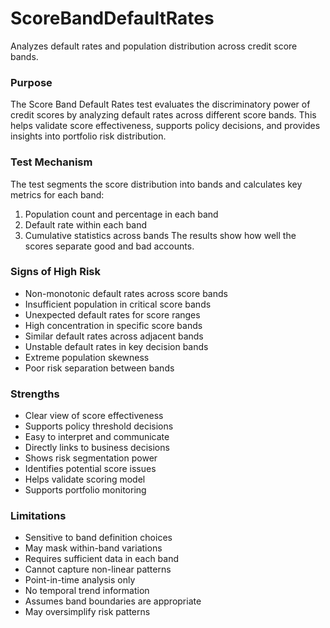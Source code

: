 # ScoreBandDefaultRates

Analyzes default rates and population distribution across credit score bands.

### Purpose

The Score Band Default Rates test evaluates the discriminatory power of credit scores by analyzing
default rates across different score bands. This helps validate score effectiveness, supports
policy decisions, and provides insights into portfolio risk distribution.

### Test Mechanism

The test segments the score distribution into bands and calculates key metrics for each band:
1. Population count and percentage in each band
2. Default rate within each band
3. Cumulative statistics across bands
The results show how well the scores separate good and bad accounts.

### Signs of High Risk

- Non-monotonic default rates across score bands
- Insufficient population in critical score bands
- Unexpected default rates for score ranges
- High concentration in specific score bands
- Similar default rates across adjacent bands
- Unstable default rates in key decision bands
- Extreme population skewness
- Poor risk separation between bands

### Strengths

- Clear view of score effectiveness
- Supports policy threshold decisions
- Easy to interpret and communicate
- Directly links to business decisions
- Shows risk segmentation power
- Identifies potential score issues
- Helps validate scoring model
- Supports portfolio monitoring

### Limitations

- Sensitive to band definition choices
- May mask within-band variations
- Requires sufficient data in each band
- Cannot capture non-linear patterns
- Point-in-time analysis only
- No temporal trend information
- Assumes band boundaries are appropriate
- May oversimplify risk patterns